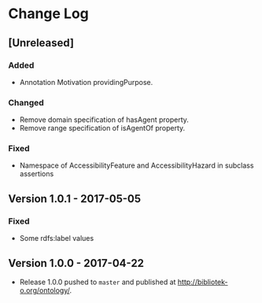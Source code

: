 # Change Log

## [Unreleased] 

### Added
- Annotation Motivation providingPurpose.

### Changed
- Remove domain specification of hasAgent property.
- Remove range specification of isAgentOf property.

### Fixed
- Namespace of AccessibilityFeature and AccessibilityHazard in subclass assertions


## Version 1.0.1 - 2017-05-05

### Fixed
- Some rdfs:label values 

## Version 1.0.0 - 2017-04-22
- Release 1.0.0 pushed to `master` and published at http://bibliotek-o.org/ontology/.

